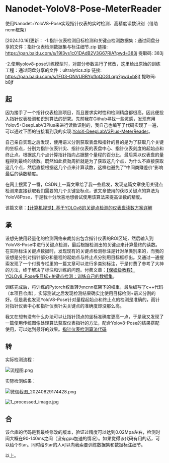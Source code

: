# Nanodet-YoloV8-Pose-MeterReader

使用Nanodet+YoloV8-Pose实现指针仪表的实时检测、高精度读数识别（借助ncnn框架）

[2024.10.16]更新：
-1.指针仪表检测目标检测和关键点检测数据集：通过网盘分享的文件：指针仪表检测数据集与标注细节.zip
链接: https://pan.baidu.com/s/19I3vs1c01DAdB2V3G67RlA?pwd=383j 提取码: 383j

-2.使用yolov8-pose训练模型时，对部分参数进行了修改，这里给出原始的训练工程：通过网盘分享的文件：ultralytics.zip
链接: https://pan.baidu.com/s/1FG3-ONVURBYpfIqQOGLqrg?pwd=b8jf 提取码: b8jf

## 起

因为接手了一个指针仪表检测项目，而且要求实时性和检测精度都很高，因此便投入指针仪表检测和识别算法的研究。先前我在Github寻找一些灵感，发现有用Yolov5+DeepLabV3Plus来进行读数识别的，我自己也编写了代码实现了一遍，可以通过下面的链接看到我的实现:[YoloX-DeepLabV3Plus-MeterReader](https://github.com/zhahoi/YoloX-DeepLabV3Plus-MeterReader)。

自己亲自实现之后发现，使用语义分割获取表盘和指针的目的是为了获取几个关键的坐标点，分别为指针仪表针尖、指针仪表的表盘中心、指针仪表刻度的起始点和终止点。根据这几个点计算指针指向占据整个量程的百分比，最后乘以仪表盘的量程得到最终的读数。既然如此费劲周折就是为了获取这几个点，为什么不直接获取这几个点，然后直接根据这几个点来计算读数，这样也避免了”中间商赚差价“影响最后的读数精度。

在网上搜索了一番，CSDN上一篇文章给了我一些启发，发现这篇文章使用关键点检测来直接获取我们需要的几个关键坐标点，该文章使用的获取关键点的算法为YoloV8Pose，于是我十分欣喜地想尝试使用该算法来提高读数的精度。

该篇文章：[【计算机视觉】基于YOLOv8的关键点检测的仪表盘读数方案详解](https://blog.csdn.net/nuomuo/article/details/136883680)



## 承

设想先使用轻量化的检测网络来裁剪出包含指针仪表的ROI区域，然后输入到YoloV8-Pose中进行关键点检测，最后根据检测出的关键点来计算最终的读数。在实际标注关键点数据时，发现现有的关键点检测标注是针对单类别来的，而我的设想是分别对指针部分和量程的起始点与终止点分别用目标框标出。又通过一通搜索发现了一个付费专栏里的一篇文章可以进行多类别标注，于是付费了参考了大神的方法，终于解决了标注和训练的问题。付费文章：[【保姆级教程】YOLOv8_Pose多目标+关键点检测：训练自己的数据集](https://blog.csdn.net/m0_51579041/article/details/136820873)。

训练完成后，将训练的Pytorch权重转为ncnn框架下的权重，最后编写了c++代码（本项目仓库），实际测试之后发现检测结果确实比使用目标检测+语义分割的好。但是我也发现YoloV8-Pose针对量程起始点和终止点的检测是准确的，而针对指针仪表中心和指针仪表针尖关键点的准确度却没那么高。

我又在想有没有什么办法可以让指针顶点的坐标准确度更高一点，于是我又发现了一篇使用传统图像处理算法获取仪表指针的方法，配合Yolov8-Pose的结果搭配使用，可以达到最好的效果。[指针仪表检测算法代码](https://blog.csdn.net/qq_39142743/article/details/116164374)



## 转

实际检测流程：

![流程图.png](https://www.pnglog.com/n0Lf6E.png)



实际检测结果：

![微信截图_20240829174428.png](https://www.pnglog.com/Um5Zsn.png)

![1_processed_image.jpg](https://www.pnglog.com/veegqO.jpg)


## 合

该仓库的代码是我最终修改的版本，验证过精度可以达到0.02Mpa左右，检测时间大概在90-140ms之间（没有gpu加速的情况）。如果觉得该代码有用的话，可以给个Star。同时给Star的人可以向我索要训练数据集和数据标注细节。

以上。

